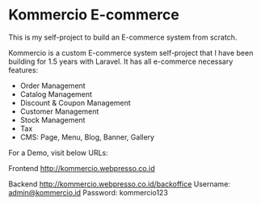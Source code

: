 # Kommercio E-commerce

This is my self-project to build an E-commerce system from scratch.

Kommercio is a custom E-commerce system self-project that I have been building for 1.5 years with Laravel.
It has all e-commerce necessary features:
- Order Management
- Catalog Management
- Discount & Coupon Management
- Customer Management
- Stock Management
- Tax
- CMS: Page, Menu, Blog, Banner, Gallery

For a Demo, visit below URLs:

Frontend
http://kommercio.webpresso.co.id

Backend
http://kommercio.webpresso.co.id/backoffice
Username: admin@kommercio.id
Password: kommercio123